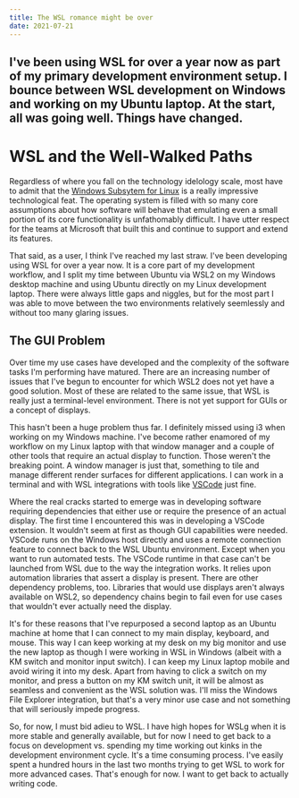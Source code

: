 ```yaml
---
title: The WSL romance might be over
date: 2021-07-21
---
```

I've been using WSL for over a year now as part of my primary development
environment setup. I bounce between WSL development on Windows and working on
my Ubuntu laptop. At the start, all was going well. Things have changed.
---

# WSL and the Well-Walked Paths

Regardless of where you fall on the technology idelology scale, most have to 
admit that the [Windows Subsytem for Linux](https://docs.microsoft.com/en-us/windows/wsl/install-win10) is a really impressive technological feat. The
operating system is filled with so many core assumptions about how software
will behave that emulating even a small portion of its core functionality is
unfathomably difficult. I have utter respect for the teams at Microsoft that
built this and continue to support and extend its features.

That said, as a user, I think I've reached my last straw. I've been developing
using WSL for over a year now. It is a core part of my development workflow,
and I split my time between Ubuntu via WSL2 on my Windows desktop machine and using Ubuntu directly on my Linux development laptop. There were always little
gaps and niggles, but for the most part I was able to move between the two
environments relatively seemlessly and without too many glaring issues.

## The GUI Problem

Over time my use cases have developed and the complexity of the software tasks
I'm performing have matured. There are an increasing number of issues that I've
begun to encounter for which WSL2 does not yet have a good solution. Most of
these are related to the same issue, that WSL is really just a terminal-level
environment. There is not yet support for GUIs or a concept of displays.

This hasn't been a huge problem thus far. I definitely missed using i3 when
working on my Windows machine. I've become rather enamored of my workflow on
my Linux laptop with that window manager and a couple of other tools that
require an actual display to function. Those weren't the breaking point. A
window manager is just that, something to tile and manage different render
surfaces for different applications. I can work in a terminal and with WSL
integrations with tools like [VSCode](https://code.visualstudio.com/) just fine.

Where the real cracks started to emerge was in developing software requiring
dependencies that either use or require the presence of an actual display. The
first time I encountered this was in developing a VSCode extension. It wouldn't
seem at first as though GUI capabilities were needed. VSCode runs on the Windows
host directly and uses a remote connection feature to connect back to the WSL
Ubuntu environment. Except when you want to run automated tests. The VSCode
runtime in that case can't be launched from WSL due to the way the integration
works. It relies upon automation libraries that assert a display is present.
There are other dependency problems, too. Libraries that would use displays
aren't always available on WSL2, so dependency chains begin to fail even for
use cases that wouldn't ever actually need the display.

It's for these reasons that I've repurposed a second laptop as an Ubuntu
machine at home that I can connect to my main display, keyboard, and mouse.
This way I can keep working at my desk on my big monitor and use the new laptop
as though I were working in WSL in Windows (albeit with a KM switch and monitor
input switch). I can keep my Linux laptop mobile and avoid wiring it into my
desk. Apart from having to click a switch on my monitor, and press a button on
my KM switch unit, it will be almost as seamless and convenient as the WSL
solution was. I'll miss the Windows File Explorer integration, but that's a
very minor use case and not something that will seriously impede progress.

So, for now, I must bid adieu to WSL. I have high hopes for WSLg when it is
more stable and generally available, but for now I need to get back to a focus
on development vs. spending my time working out kinks in the development
environment cycle. It's a time consuming process. I've easily spent a hundred
hours in the last two months trying to get WSL to work for more advanced cases.
That's enough for now. I want to get back to actually writing code.
